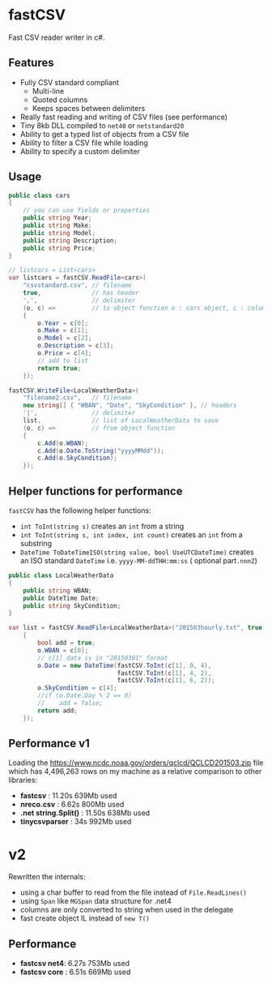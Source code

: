 # fastCSV

Fast CSV reader writer in c#.

## Features

- Fully CSV standard compliant 
  - Multi-line
  - Quoted columns
  - Keeps spaces between delimiters
- Really fast reading and writing of CSV files (see performance)
- Tiny 8kb DLL compiled to `net40` or `netstandard20`
- Ability to get a typed list of objects from a CSV file
- Ability to filter a CSV file while loading
- Ability to specify a custom delimiter

## Usage

```c#
public class cars
{
    // you can use fields or properties
    public string Year;
    public string Make;
    public string Model;
    public string Description;
    public string Price;
}

// listcars = List<cars>
var listcars = fastCSV.ReadFile<cars>(
    "csvstandard.csv", // filename
    true,              // has header
    ',',               // delimiter
    (o, c) =>          // to object function o : cars object, c : columns array read
    {
        o.Year = c[0];
        o.Make = c[1];
        o.Model = c[2];
        o.Description = c[3];
        o.Price = c[4];
        // add to list
        return true;
    });

fastCSV.WriteFile<LocalWeatherData>(
    "filename2.csv",   // filename
    new string[] { "WBAN", "Date", "SkyCondition" }, // headers
    '|',               // delimiter
    list,              // list of LocalWeatherData to save
    (o, c) =>          // from object function 
	{
    	c.Add(o.WBAN);
    	c.Add(o.Date.ToString("yyyyMMdd"));
    	c.Add(o.SkyCondition);
	});
```

## Helper functions for performance

`fastCSV` has the following helper functions:

- `int ToInt(string s)` creates an `int` from a string
- `int ToInt(string s, int index, int count)` creates an `int` from a substring 
- `DateTime ToDateTimeISO(string value, bool UseUTCDateTime)` creates an ISO standard `DateTime` i.e. `yyyy-MM-ddTHH:mm:ss`  ( optional part`.nnnZ`)

```c#
public class LocalWeatherData
{
    public string WBAN;
    public DateTime Date;
    public string SkyCondition;
}

var list = fastCSV.ReadFile<LocalWeatherData>("201503hourly.txt", true, ',', (o, c) =>
    {
        bool add = true;
        o.WBAN = c[0];
        // c[1] data is in "20150301" format
        o.Date = new DateTime(fastCSV.ToInt(c[1], 0, 4), 
                              fastCSV.ToInt(c[1], 4, 2), 
                              fastCSV.ToInt(c[1], 6, 2));
        o.SkyCondition = c[4];
        //if (o.Date.Day % 2 == 0)
        //    add = false;
        return add;
    });
```

## Performance v1

Loading the https://www.ncdc.noaa.gov/orders/qclcd/QCLCD201503.zip file which has 4,496,263 rows on my machine as a relative comparison to other libraries:

- **fastcsv** : 11.20s 639Mb used
- **nreco.csv** : 6.62s  800Mb used
- **.net string.Split()** : 11.50s 638Mb used
- **tinycsvparser** : 34s 992Mb used

# v2

Rewritten the internals:

- using a char buffer to read from the file instead of `File.ReadLines()`
- using `Span` like `MGSpan` data structure for .net4
- columns are only converted to string when used in the delegate
- fast create object IL instead of `new T()`

## Performance 

- **fastcsv net4**: 6.27s 753Mb used
- **fastcsv core** : 6.51s 669Mb used

